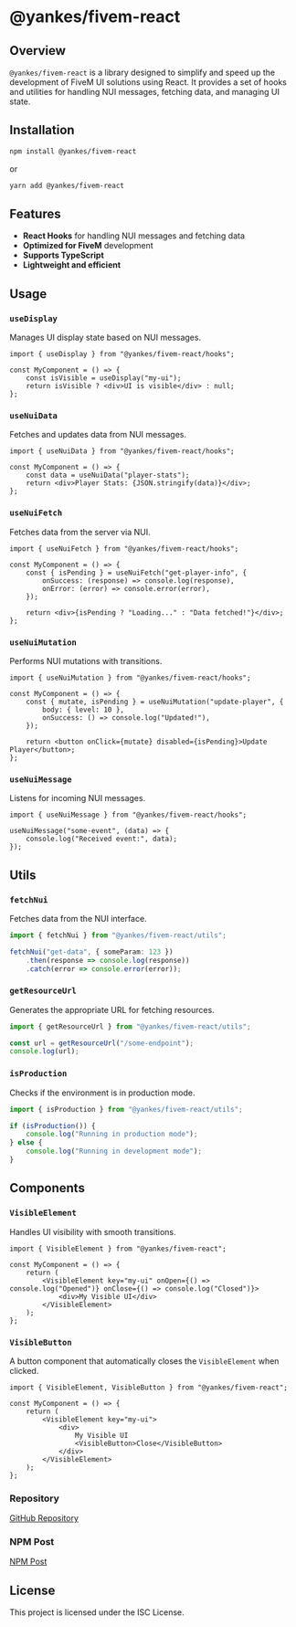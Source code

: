 # @yankes/fivem-react

## Overview
`@yankes/fivem-react` is a library designed to simplify and speed up the development of FiveM UI solutions using React. It provides a set of hooks and utilities for handling NUI messages, fetching data, and managing UI state.

## Installation
```sh
npm install @yankes/fivem-react
```

or

```sh
yarn add @yankes/fivem-react
```

## Features
- **React Hooks** for handling NUI messages and fetching data
- **Optimized for FiveM** development
- **Supports TypeScript**
- **Lightweight and efficient**

## Usage

### `useDisplay`
Manages UI display state based on NUI messages.
```tsx
import { useDisplay } from "@yankes/fivem-react/hooks";

const MyComponent = () => {
    const isVisible = useDisplay("my-ui");
    return isVisible ? <div>UI is visible</div> : null;
};
```

### `useNuiData`
Fetches and updates data from NUI messages.
```tsx
import { useNuiData } from "@yankes/fivem-react/hooks";

const MyComponent = () => {
    const data = useNuiData("player-stats");
    return <div>Player Stats: {JSON.stringify(data)}</div>;
};
```

### `useNuiFetch`
Fetches data from the server via NUI.
```tsx
import { useNuiFetch } from "@yankes/fivem-react/hooks";

const MyComponent = () => {
    const { isPending } = useNuiFetch("get-player-info", {
        onSuccess: (response) => console.log(response),
        onError: (error) => console.error(error),
    });

    return <div>{isPending ? "Loading..." : "Data fetched!"}</div>;
};
```

### `useNuiMutation`
Performs NUI mutations with transitions.
```tsx
import { useNuiMutation } from "@yankes/fivem-react/hooks";

const MyComponent = () => {
    const { mutate, isPending } = useNuiMutation("update-player", {
        body: { level: 10 },
        onSuccess: () => console.log("Updated!"),
    });

    return <button onClick={mutate} disabled={isPending}>Update Player</button>;
};
```

### `useNuiMessage`
Listens for incoming NUI messages.
```tsx
import { useNuiMessage } from "@yankes/fivem-react/hooks";

useNuiMessage("some-event", (data) => {
    console.log("Received event:", data);
});
```

## Utils
### `fetchNui`
Fetches data from the NUI interface.
```ts
import { fetchNui } from "@yankes/fivem-react/utils";

fetchNui("get-data", { someParam: 123 })
    .then(response => console.log(response))
    .catch(error => console.error(error));
```

### `getResourceUrl`
Generates the appropriate URL for fetching resources.
```ts
import { getResourceUrl } from "@yankes/fivem-react/utils";

const url = getResourceUrl("/some-endpoint");
console.log(url);
```

### `isProduction`
Checks if the environment is in production mode.
```ts
import { isProduction } from "@yankes/fivem-react/utils";

if (isProduction()) {
    console.log("Running in production mode");
} else {
    console.log("Running in development mode");
}
```

## Components

### `VisibleElement`
Handles UI visibility with smooth transitions.
```tsx
import { VisibleElement } from "@yankes/fivem-react";

const MyComponent = () => {
    return (
        <VisibleElement key="my-ui" onOpen={() => console.log("Opened")} onClose={() => console.log("Closed")}>
            <div>My Visible UI</div>
        </VisibleElement>
    );
};
```

### `VisibleButton`
A button component that automatically closes the `VisibleElement` when clicked.
```tsx
import { VisibleElement, VisibleButton } from "@yankes/fivem-react";

const MyComponent = () => {
    return (
        <VisibleElement key="my-ui">
            <div>
                My Visible UI
                <VisibleButton>Close</VisibleButton>
            </div>
        </VisibleElement>
    );
};
```

### Repository
[GitHub Repository](https://github.com/yankes404/fivem-react)

### NPM Post
[NPM Post](https://www.npmjs.com/package/@yankes/fivem-react)

## License
This project is licensed under the ISC License.